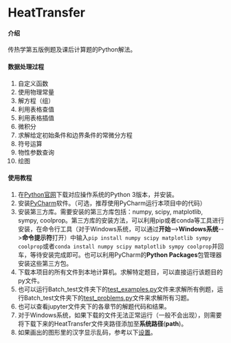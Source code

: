# HeatTransfer

#### 介绍
传热学第五版例题及课后计算题的Python解法。

#### 数据处理过程
1. 自定义函数
2. 使用物理常量
3. 解方程（组）
4. 利用表格查值
5. 利用表格插值
6. 微积分
7. 求解给定初始条件和边界条件的常微分方程
8. 符号运算
9. 物性参数查询
10. 绘图


#### 使用教程

1. 在[Python官网](https://www.python.org)下载对应操作系统的Python 3版本，并安装。
2. 安装[PyCharm](https://www.jetbrains.com/pycharm/)软件。（可选，推荐使用PyCharm运行本项目中的代码）
3. 安装第三方库。需要安装的第三方库包括：numpy, scipy, matplotlib, sympy, coolprop。第三方库的安装方法，可以利用pip或者conda等工具进行安装，在命令行工具（对于Windows系统，可以通过**开始**-->**Windows系统**-->**命令提示符**打开）中输入`pip install numpy scipy matplotlib sympy coolprop`或者`conda install numpy scipy matplotlib sympy coolprop`并回车，等待安装完成即可。也可以利用PyCharm的**Python Packages**包管理器安装这些第三方包。
4. 下载本项目的所有文件到本地计算机。求解特定题目，可以直接运行该题目的py文件。
5. 也可以运行Batch_test文件夹下的[test_examples.py](https://gitee.com/hustquick/heat-transfer/blob/master/Batch_test/test_examples.py)文件来求解所有例题，运行Batch_test文件夹下的[test_problems.py](https://gitee.com/hustquick/heat-transfer/blob/master/Batch_test/test_problems.py)文件来求解所有习题。
6. 也可以查看jupyter文件夹下的各章节的解题代码和结果。
7. 对于Windows系统，如果下载的文件无法正常运行（一般不会出现），则需要将下载下来的HeatTransfer文件夹路径添加至**系统路径**(**path**)。
8. 如果画出的图形里的汉字显示乱码，参考以下[设置](https://gitee.com/hustquick/heat-transfer/blob/dev/解决matplotlib中文乱码问题.md)。

